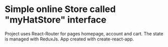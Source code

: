 # Simple online Store called "myHatStore" interface 

Project uses React-Router for pages homepage, account and cart.
The state is managed with ReduxJs.
App created with create-react-app.
